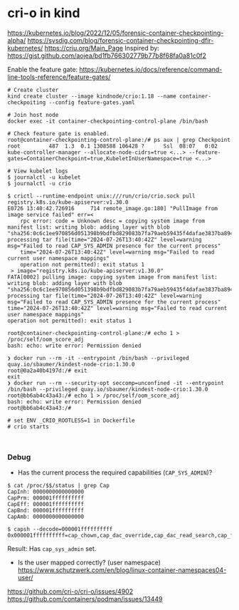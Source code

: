 # cri-o in kind

https://kubernetes.io/blog/2022/12/05/forensic-container-checkpointing-alpha/
https://sysdig.com/blog/forensic-container-checkpointing-dfir-kubernetes/
https://criu.org/Main_Page
Inspired by: https://gist.github.com/aojea/bd1fb766302779b77b8f68fa0a81c0f2

Enable the feature gate: https://kubernetes.io/docs/reference/command-line-tools-reference/feature-gates/

```
# Create cluster
kind create cluster --image kindnode/crio:1.18 --name container-checkpoiting --config feature-gates.yaml

# Join host node
docker exec -it container-checkpointing-control-plane /bin/bash

# Check feature gate is enabled.
root@container-checkpointing-control-plane:/# ps aux | grep Checkpoint
root         487  1.3  0.1 1308588 106428 ?      Ssl  08:07   0:02 kube-controller-manager --allocate-node-cidrs=true <...> --feature-gates=ContainerCheckpoint=true,KubeletInUserNamespace=true <...>

# View kubelet logs
$ journalctl -u kubelet
$ journalctl -u crio

$ crictl --runtime-endpoint unix:///run/crio/crio.sock pull registry.k8s.io/kube-apiserver:v1.30.0
E0726 13:40:42.726916     714 remote_image.go:180] "PullImage from image service failed" err=<
	rpc error: code = Unknown desc = copying system image from manifest list: writing blob: adding layer with blob "sha256:0c6c1ee970856d051398b9bdfbd829083b7fa79aeb59435f4dafae3837ba8948": processing tar file(time="2024-07-26T13:40:42Z" level=warning msg="Failed to read CAP_SYS_ADMIN presence for the current process"
	time="2024-07-26T13:40:42Z" level=warning msg="Failed to read current user namespace mappings"
	operation not permitted): exit status 1
 > image="registry.k8s.io/kube-apiserver:v1.30.0"
FATA[0002] pulling image: copying system image from manifest list: writing blob: adding layer with blob "sha256:0c6c1ee970856d051398b9bdfbd829083b7fa79aeb59435f4dafae3837ba8948": processing tar file(time="2024-07-26T13:40:42Z" level=warning msg="Failed to read CAP_SYS_ADMIN presence for the current process"
time="2024-07-26T13:40:42Z" level=warning msg="Failed to read current user namespace mappings"
operation not permitted): exit status 1 

root@container-checkpointing-control-plane:/# echo 1 > /proc/self/oom_score_adj 
bash: echo: write error: Permission denied

❯ docker run --rm -it --entrypoint /bin/bash --privileged quay.io/sbaumer/kindest-node-crio:1.30.0
root@0a2a40b4197d:/# exit
exit
❯ docker run --rm --security-opt seccomp=unconfined -it --entrypoint /bin/bash --privileged quay.io/sbaumer/kindest-node-crio:1.30.0
root@bb6ab4c43a43:/# echo 1 > /proc/self/oom_score_adj
bash: echo: write error: Permission denied
root@bb6ab4c43a43:/# 

# set ENV _CRIO_ROOTLESS=1 in Dockerfile
# crio starts

    
```

### Debug

- Has the current process the required capabilities (`CAP_SYS_ADMIN`)?

```
$ cat /proc/$$/status | grep Cap
CapInh:	0000000000000000
CapPrm:	000001ffffffffff
CapEff:	000001ffffffffff
CapBnd:	000001ffffffffff
CapAmb:	0000000000000000

$ capsh --decode=000001ffffffffff
0x000001ffffffffff=cap_chown,cap_dac_override,cap_dac_read_search,cap_fowner,cap_fsetid,cap_kill,cap_setgid,cap_setuid,cap_setpcap,cap_linux_immutable,cap_net_bind_service,cap_net_broadcast,cap_net_admin,cap_net_raw,cap_ipc_lock,cap_ipc_owner,cap_sys_module,cap_sys_rawio,cap_sys_chroot,cap_sys_ptrace,cap_sys_pacct,cap_sys_admin,cap_sys_boot,cap_sys_nice,cap_sys_resource,cap_sys_time,cap_sys_tty_config,cap_mknod,cap_lease,cap_audit_write,cap_audit_control,cap_setfcap,cap_mac_override,cap_mac_admin,cap_syslog,cap_wake_alarm,cap_block_suspend,cap_audit_read,cap_perfmon,cap_bpf,cap_checkpoint_restore
```

Result: Has `cap_sys_admin` set.

- Is the user mapped correctly? (user namespace) https://www.schutzwerk.com/en/blog/linux-container-namespaces04-user/


https://github.com/cri-o/cri-o/issues/4902
https://github.com/containers/podman/issues/13449